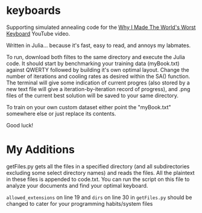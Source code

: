 # keyboards

Supporting simulated annealing code for the [Why I Made The World's Worst Keyboard](https://youtu.be/188fipF-i5I) YouTube video.

Written in Julia... because it's fast, easy to read, and annoys my labmates.

To run, download both filtes to the same directory and execute the Julia code. It should start by benchmarking your training data (myBook.txt) against QWERTY followed by building it's own optimal layout. Change the number of iterations and cooling rates as desired within the SA() function. The terminal will give some indication of current progres (also stored by a new text file will give a iteration-by-iteration record of progress), and .png files of the current best solution will be saved to your same directory.

To train on your own custom dataset either point the "myBook.txt" somewhere else or just replace its contents.

Good luck!

# My Additions
getFiles.py gets all the files in a specified directory (and all subdirectories excluding some select directory names) and reads the files. All the plaintext in these files is appended to code.txt. You can run the script on this file to analyze your documents and find your optimal keyboard.

`allowed_extensions` on line 19 and `dirs` on line 30 in `getFiles.py` should be changed to cater for your programming habits/system files